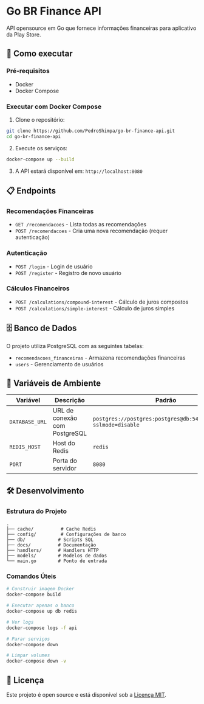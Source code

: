 # Go BR Finance API

API opensource em Go que fornece informações financeiras para aplicativo da Play Store.

## 🚀 Como executar

### Pré-requisitos
- Docker
- Docker Compose

### Executar com Docker Compose

1. Clone o repositório:
```bash
git clone https://github.com/PedroShimpa/go-br-finance-api.git
cd go-br-finance-api
```

2. Execute os serviços:
```bash
docker-compose up --build
```

3. A API estará disponível em: `http://localhost:8080`

## 📋 Endpoints

### Recomendações Financeiras
- `GET /recomendacoes` - Lista todas as recomendações
- `POST /recomendacoes` - Cria uma nova recomendação (requer autenticação)

### Autenticação
- `POST /login` - Login de usuário
- `POST /register` - Registro de novo usuário

### Cálculos Financeiros
- `POST /calculations/compound-interest` - Cálculo de juros compostos
- `POST /calculations/simple-interest` - Cálculo de juros simples

## 🗄️ Banco de Dados

O projeto utiliza PostgreSQL com as seguintes tabelas:

- `recomendacoes_financeiras` - Armazena recomendações financeiras
- `users` - Gerenciamento de usuários

## 🔧 Variáveis de Ambiente

| Variável | Descrição | Padrão |
|----------|-----------|---------|
| `DATABASE_URL` | URL de conexão com PostgreSQL | `postgres://postgres:postgres@db:5432/gofinance?sslmode=disable` |
| `REDIS_HOST` | Host do Redis | `redis` |
| `PORT` | Porta do servidor | `8080` |

## 🛠️ Desenvolvimento

### Estrutura do Projeto
```
.
├── cache/          # Cache Redis
├── config/         # Configurações de banco
├── db/            # Scripts SQL
├── docs/          # Documentação
├── handlers/      # Handlers HTTP
├── models/        # Modelos de dados
└── main.go        # Ponto de entrada
```

### Comandos Úteis

```bash
# Construir imagem Docker
docker-compose build

# Executar apenas o banco
docker-compose up db redis

# Ver logs
docker-compose logs -f api

# Parar serviços
docker-compose down

# Limpar volumes
docker-compose down -v
```

## 📝 Licença

Este projeto é open source e está disponível sob a [Licença MIT](LICENSE).
